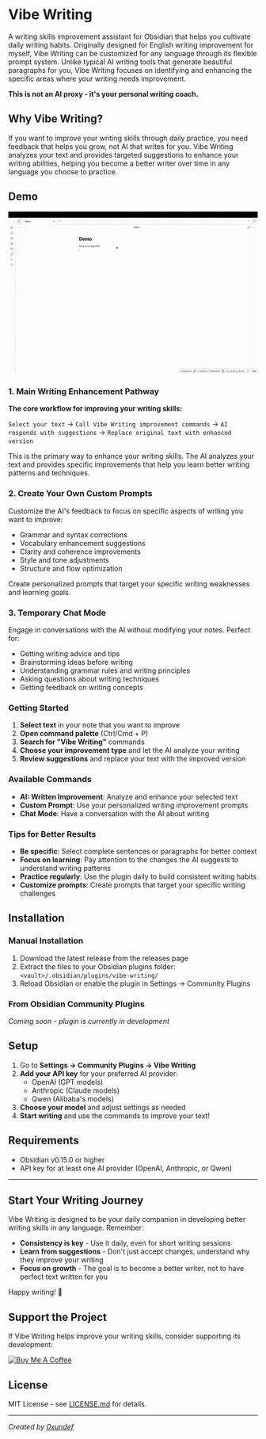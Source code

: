 # Vibe Writing

A writing skills improvement assistant for Obsidian that helps you cultivate daily writing habits. Originally designed for English writing improvement for myself, Vibe Writing can be customized for any language through its flexible prompt system. Unlike typical AI writing tools that generate beautiful paragraphs for you, Vibe Writing focuses on identifying and enhancing the specific areas where your writing needs improvement.

**This is not an AI proxy - it's your personal writing coach.**

## Why Vibe Writing?

If you want to improve your writing skills through daily practice, you need feedback that helps you grow, not AI that writes for you. Vibe Writing analyzes your text and provides targeted suggestions to enhance your writing abilities, helping you become a better writer over time in any language you choose to practice.

## Demo

![Vibe Writing Demo](./resource/demo7.gif)

### 1. Main Writing Enhancement Pathway

**The core workflow for improving your writing skills:**

`Select your text` → `Call Vibe Writing improvement commands` → `AI responds with suggestions` → `Replace original text with enhanced version`

This is the primary way to enhance your writing skills. The AI analyzes your text and provides specific improvements that help you learn better writing patterns and techniques.

### 2. Create Your Own Custom Prompts

Customize the AI's feedback to focus on specific aspects of writing you want to improve:
- Grammar and syntax corrections
- Vocabulary enhancement suggestions
- Clarity and coherence improvements
- Style and tone adjustments
- Structure and flow optimization

Create personalized prompts that target your specific writing weaknesses and learning goals.

### 3. Temporary Chat Mode

Engage in conversations with the AI without modifying your notes. Perfect for:
- Getting writing advice and tips
- Brainstorming ideas before writing
- Understanding grammar rules and writing principles
- Asking questions about writing techniques
- Getting feedback on writing concepts

### Getting Started

1. **Select text** in your note that you want to improve
2. **Open command palette** (Ctrl/Cmd + P)
3. **Search for "Vibe Writing"** commands
4. **Choose your improvement type** and let the AI analyze your writing
5. **Review suggestions** and replace your text with the improved version

### Available Commands

- **AI: Written Improvement**: Analyze and enhance your selected text
- **Custom Prompt**: Use your personalized writing improvement prompts
- **Chat Mode**: Have a conversation with the AI about writing

### Tips for Better Results

- **Be specific**: Select complete sentences or paragraphs for better context
- **Focus on learning**: Pay attention to the changes the AI suggests to understand writing patterns
- **Practice regularly**: Use the plugin daily to build consistent writing habits
- **Customize prompts**: Create prompts that target your specific writing challenges

## Installation

### Manual Installation

1. Download the latest release from the releases page
2. Extract the files to your Obsidian plugins folder: `<vault>/.obsidian/plugins/vibe-writing/`
3. Reload Obsidian or enable the plugin in Settings → Community Plugins

### From Obsidian Community Plugins

*Coming soon - plugin is currently in development*

## Setup

1. Go to **Settings → Community Plugins → Vibe Writing**
2. **Add your API key** for your preferred AI provider:
   - OpenAI (GPT models)
   - Anthropic (Claude models)
   - Qwen (Alibaba's models)
3. **Choose your model** and adjust settings as needed
4. **Start writing** and use the commands to improve your text!

## Requirements

- Obsidian v0.15.0 or higher
- API key for at least one AI provider (OpenAI, Anthropic, or Qwen)

---

## Start Your Writing Journey

Vibe Writing is designed to be your daily companion in developing better writing skills in any language. Remember:

- **Consistency is key** - Use it daily, even for short writing sessions
- **Learn from suggestions** - Don't just accept changes, understand why they improve your writing
- **Focus on growth** - The goal is to become a better writer, not to have perfect text written for you

Happy writing! 📝

## Support the Project

If Vibe Writing helps improve your writing skills, consider supporting its development:

[![Buy Me A Coffee](https://cdn.buymeacoffee.com/buttons/v2/default-violet.png)](https://buymeacoffee.com/0xundef)

## License

MIT License - see [LICENSE.md](LICENSE.md) for details.

---

*Created by [0xundef](https://github.com/0xundef)*
